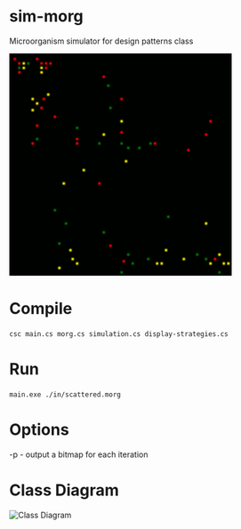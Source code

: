 # sim-morg
Microorganism simulator for design patterns class

![Class Diagram](https://raw.githubusercontent.com/OldGregg570/sim-morg/master/docs/simulation.gif)

# Compile
```csc main.cs morg.cs simulation.cs display-strategies.cs```

# Run
```main.exe ./in/scattered.morg```

# Options
-p - output a bitmap for each iteration


# Class Diagram

![Class Diagram](https://raw.githubusercontent.com/OldGregg570/sim-morg/master/docs/class-diagram.png)
